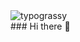 <div>
<img alt="typograssy" src="https://typograssy.deno.dev/api?text=%20BKLockly%20&l0=27282b&l1=88dafd&l2=3bdbde&l3=13b3ff&l4=1b5798&bg=0d1117&speed=179">
</div>
### Hi there 👋
